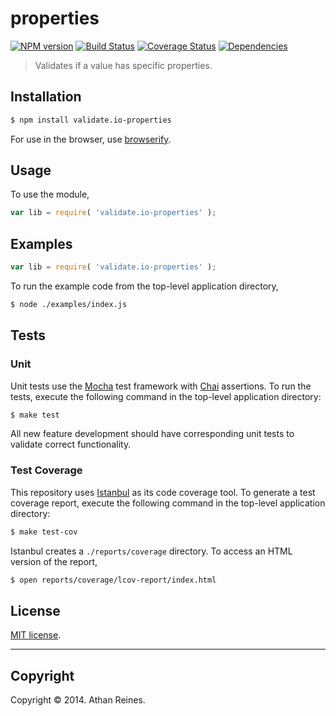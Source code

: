 properties
===
[![NPM version][npm-image]][npm-url] [![Build Status][travis-image]][travis-url] [![Coverage Status][coveralls-image]][coveralls-url] [![Dependencies][dependencies-image]][dependencies-url]

> Validates if a value has specific properties.


## Installation

``` bash
$ npm install validate.io-properties
```

For use in the browser, use [browserify](https://github.com/substack/node-browserify).


## Usage

To use the module,

``` javascript
var lib = require( 'validate.io-properties' );
```


## Examples

``` javascript
var lib = require( 'validate.io-properties' );
```

To run the example code from the top-level application directory,

``` bash
$ node ./examples/index.js
```


## Tests

### Unit

Unit tests use the [Mocha](http://visionmedia.github.io/mocha) test framework with [Chai](http://chaijs.com) assertions. To run the tests, execute the following command in the top-level application directory:

``` bash
$ make test
```

All new feature development should have corresponding unit tests to validate correct functionality.


### Test Coverage

This repository uses [Istanbul](https://github.com/gotwarlost/istanbul) as its code coverage tool. To generate a test coverage report, execute the following command in the top-level application directory:

``` bash
$ make test-cov
```

Istanbul creates a `./reports/coverage` directory. To access an HTML version of the report,

``` bash
$ open reports/coverage/lcov-report/index.html
```


## License

[MIT license](http://opensource.org/licenses/MIT). 


---
## Copyright

Copyright &copy; 2014. Athan Reines.


[npm-image]: http://img.shields.io/npm/v/validate.io-properties.svg
[npm-url]: https://npmjs.org/package/validate.io-properties

[travis-image]: http://img.shields.io/travis/validate-io/properties/master.svg
[travis-url]: https://travis-ci.org/validate-io/properties

[coveralls-image]: https://img.shields.io/coveralls/validate-io/properties/master.svg
[coveralls-url]: https://coveralls.io/r/validate-io/properties?branch=master

[dependencies-image]: http://img.shields.io/david/validate-io/properties.svg
[dependencies-url]: https://david-dm.org/validate-io/properties

[dev-dependencies-image]: http://img.shields.io/david/dev/validate-io/properties.svg
[dev-dependencies-url]: https://david-dm.org/dev/validate-io/properties

[github-issues-image]: http://img.shields.io/github/issues/validate-io/properties.svg
[github-issues-url]: https://github.com/validate-io/properties/issues
